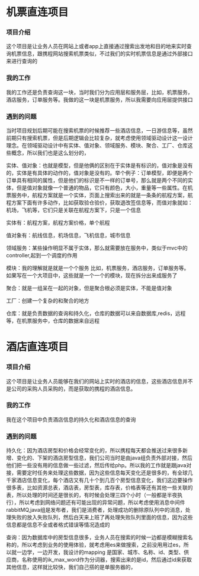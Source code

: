 # 机票直连项目

### 项目介绍

这个项目是让业务人员在网站上或者app上直接通过搜索出发地和目的地来实时查询机票信息，跟携程网站搜索机票类似，不过我们的实时机票信息是通过外部接口来进行查询的

### 我的工作

我的工作还是负责查询这一块，当时我们分为应用层和服务层，比如，机票服务，酒店服务，订单服务等。我做的这一块是机票服务，所以我需要向应用层提供接口

### 遇到的问题

当时项目规划后期可能在搜索机票的时候推荐一些酒店信息，一日游信息等，虽然前期只有搜索机票，但是后期逻辑会比较复杂，就考虑使用领域驱动设计这一设计理念。在领域驱动设计中有实体、值对象、领域服务、模块、聚合、工厂、仓库这些概念，所以我们也是这么划分的，

实体、值对象：也就是模型，但是他俩的区别在于实体是有标识的，值对象是没有的，实体是有具体的动作的，值对象是没有的。举个例子：订单模型，即便是两个订单具有相同的属性，但是他们的标识是不一样的订单号，那么就是两个不同的实体，但是值对象就像一个普通的物品，它只有颜色，大小，重量等一些属性。在机票服务中，航程方案就是一个实体，页面上搜索出来的就是一条条的航程方案，航程方案下面有许多动作，比如获取验仓验价，获取退改签信息等，而值对象就如：机场，飞机等，它们只是关联在航程方案下，只是一个信息

实体有：航程方案，航程方案价格，单个航程

值对象有：航线信息，机场信息，飞机信息，城市信息

领域服务：某些操作明显不属于实体，那么就需要放在服务中，类似于mvc中的controller,起到一个调度的作用

模块：我的理解就是就是一个个服务 比如，机票服务，酒店服务，订单服务等。如果写在一个大项目中，这些就是一个一个的模块，现在拆分出来成服务了

聚合：就是一组呆在一起的对象，但是聚合根必须是实体，不能是值对象

工厂：创建一个复杂的和聚合的地方

仓库：就是负责数据的查询和持久化，仓库的数据可以来自数据库,redis，远程等，在机票服务中，仓库的数据来自远程



# 酒店直连项目

### 项目介绍

这个项目是让业务人员能够在我们的网站上实时的酒店的信息，这些酒店信息并不是公司的采购人员采购的，而是获取的携程的酒店信息。

### 我的工作

我在这个项目中负责酒店信息的持久化和酒店信息的查询

### 遇到的问题

持久化：因为酒店房型和价格会经常变化的，所以携程每天都会推送过来很多新增、变化的、下架的酒店房型信息，我们公司当时是由java组负责外部对接，然后他们把一些没有用的信息做一些过滤，然后传给php。所以我的工作就是跟java对接，需要定时任务来处理这些数据，因为这些信息每天变化还是很多的，有全球几千家酒店信息变化，每个酒店又有几十个到几百个房型信息变化，我们这边要操作很多表，比如资源总表，酒店表，房型表，库存表，价格表等还有其他一些关联的表，所以处理的时间还是很长的，有时候会处理三四个小时（一般都是半夜执行），所以考虑到网络问题还有可能出现的异常问题，所以考虑使用消息中间件rabbitMQ,java组是发布者，我们是消费者，处理成功的删除原队列中的消息，处理失败的放入失败队列，然后白天来上班了再处理失败队列里面的信息，因为这些信息都是信息不全或者格式错误等情况造成的

查询：因为数据库中的房型信息很多，业务人员在搜索的时候一边都是模糊搜索名称的，所以考虑到业务的使用体验，就考虑用es来做搜索，之前没用用过es，所以就一边学，一边开发，我设计的mapping 是国家、城市、名称、id、类型、供应商，名称使用的ik_max_word作为分词器，搜索出来的是id，然后通过id来获取其他信息，这样就比较快，我们自己搭的是单服务器的，